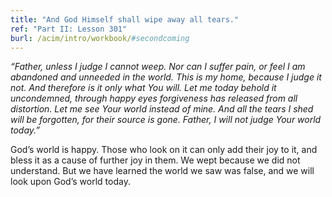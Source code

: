 ```yaml
---
title: "And God Himself shall wipe away all tears."
ref: "Part II: Lesson 301"
burl: /acim/intro/workbook/#secondcoming
---
```


*“Father, unless I judge I cannot weep. Nor can I suffer pain, or feel I
am abandoned and unneeded in the world. This is my home, because I judge
it not. And therefore is it only what You will. Let me today behold it
uncondemned, through happy eyes forgiveness has released from all
distortion. Let me see Your world instead of mine. And all the tears I
shed will be forgotten, for their source is gone. Father, I will not
judge Your world today.”*

God’s world is happy. Those who look on it can only add their joy to it,
and bless it as a cause of further joy in them. We wept because we did
not understand. But we have learned the world we saw was false, and we
will look upon God’s world today.

